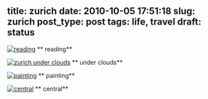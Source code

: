 title: zurich
date: 2010-10-05 17:51:18
slug: zurich
post_type: post
tags: life, travel
draft: status
---

[![reading](http://farm5.static.flickr.com/4089/5019819909_da6e047b9d.jpg)](http://www.flickr.com/photos/comzeradd/5019819909/) ** reading**

[![zurich under clouds](http://farm5.static.flickr.com/4130/5019820477_cc4f335a49.jpg)](http://www.flickr.com/photos/comzeradd/5019820477/) ** under clouds**

[![painting](http://farm5.static.flickr.com/4083/5020431094_1e8f8d072f.jpg)](http://www.flickr.com/photos/comzeradd/5020431094/) ** painting**

[![central](http://farm5.static.flickr.com/4105/5019826315_14e5acb7ec.jpg)](http://www.flickr.com/photos/comzeradd/5019826315/) ** central**

